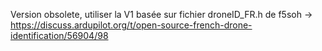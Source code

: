 Version obsolete, utiliser la V1 basée sur fichier droneID_FR.h de f5soh -> https://discuss.ardupilot.org/t/open-source-french-drone-identification/56904/98
